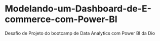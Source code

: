 # Modelando-um-Dashboard-de-E-commerce-com-Power-BI
Desafio de Projeto do bootcamp de Data Analytics com Power BI da Dio
